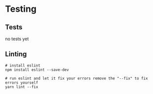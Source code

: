 # Testing

## Tests
no tests yet

## Linting

```
# install eslint
npm install eslint --save-dev

# run eslint and let it fix your errors remove the "--fix" to fix errors yourself
yarn lint --fix
```
